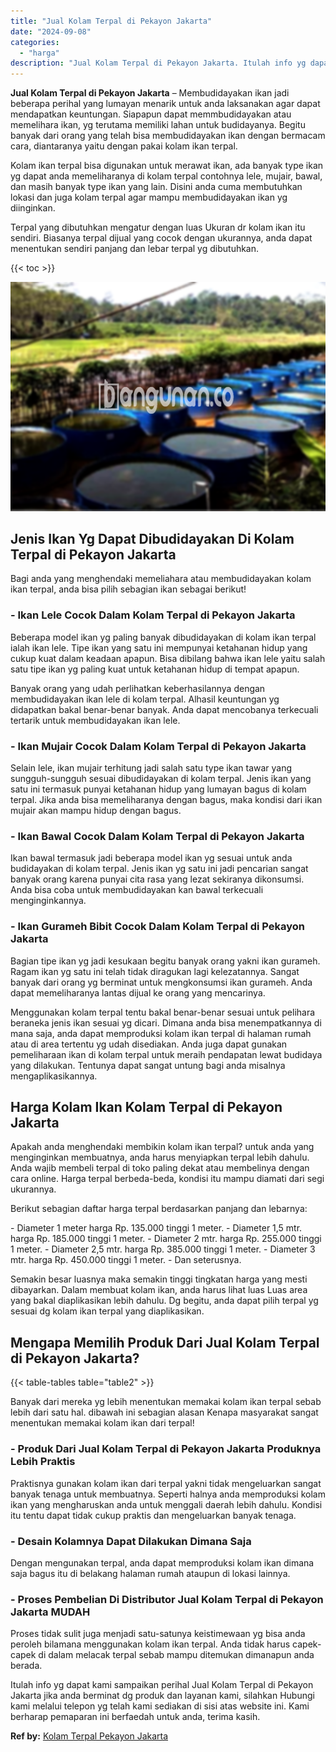 ```yaml
---
title: "Jual Kolam Terpal di Pekayon Jakarta"
date: "2024-09-08"
categories: 
  - "harga"
description: "Jual Kolam Terpal di Pekayon Jakarta. Itulah info yg dapat kami sampaikan perihal Jual Kolam Terpal di Pekayon Jakarta jika anda berminat dg produk dan layan..."
---
```


**Jual Kolam Terpal di Pekayon Jakarta** – Membudidayakan ikan jadi beberapa perihal yang lumayan menarik untuk anda laksanakan agar dapat mendapatkan keuntungan. Siapapun dapat memmbudidayakan atau memelihara ikan, yg terutama memiliki lahan untuk budidayanya. Begitu banyak dari orang yang telah bisa membudidayakan ikan dengan bermacam cara, diantaranya yaitu dengan pakai kolam ikan terpal.

Kolam ikan terpal bisa digunakan untuk merawat ikan, ada banyak type ikan yg dapat anda memeliharanya di kolam terpal contohnya lele, mujair, bawal, dan masih banyak type ikan yang lain. Disini anda cuma membutuhkan lokasi dan juga kolam terpal agar mampu membudidayakan ikan yg diinginkan.

Terpal yang dibutuhkan mengatur dengan luas Ukuran dr kolam ikan itu sendiri. Biasanya terpal dijual yang cocok dengan ukurannya, anda dapat menentukan sendiri panjang dan lebar terpal yg dibutuhkan.

{{< toc >}}

![Jual Kolam Terpal di Pekayon Jakarta](/images/jual-kolam-terpal-08.png)

## Jenis Ikan Yg Dapat Dibudidayakan Di Kolam Terpal di Pekayon Jakarta

Bagi anda yang menghendaki memeliahara atau membudidayakan kolam ikan terpal, anda bisa pilih sebagian ikan sebagai berikut!

### \- Ikan Lele Cocok Dalam Kolam Terpal di Pekayon Jakarta

Beberapa model ikan yg paling banyak dibudidayakan di kolam ikan terpal ialah ikan lele. Tipe ikan yang satu ini mempunyai ketahanan hidup yang cukup kuat dalam keadaan apapun. Bisa dibilang bahwa ikan lele yaitu salah satu tipe ikan yg paling kuat untuk ketahanan hidup di tempat apapun.

Banyak orang yang udah perlihatkan keberhasilannya dengan membudidayakan ikan lele di kolam terpal. Alhasil keuntungan yg didapatkan bakal benar-benar banyak. Anda dapat mencobanya terkecuali tertarik untuk membudidayakan ikan lele.

### \- Ikan Mujair Cocok Dalam Kolam Terpal di Pekayon Jakarta

Selain lele, ikan mujair terhitung jadi salah satu type ikan tawar yang sungguh-sungguh sesuai dibudidayakan di kolam terpal. Jenis ikan yang satu ini termasuk punyai ketahanan hidup yang lumayan bagus di kolam terpal. Jika anda bisa memeliharanya dengan bagus, maka kondisi dari ikan mujair akan mampu hidup dengan bagus.

### \- Ikan Bawal Cocok Dalam Kolam Terpal di Pekayon Jakarta

Ikan bawal termasuk jadi beberapa model ikan yg sesuai untuk anda budidayakan di kolam terpal. Jenis ikan yg satu ini jadi pencarian sangat banyak orang karena punyai cita rasa yang lezat sekiranya dikonsumsi. Anda bisa coba untuk membudidayakan kan bawal terkecuali menginginkannya.

### \- Ikan Gurameh Bibit Cocok Dalam Kolam Terpal di Pekayon Jakarta

Bagian tipe ikan yg jadi kesukaan begitu banyak orang yakni ikan gurameh. Ragam ikan yg satu ini telah tidak diragukan lagi kelezatannya. Sangat banyak dari orang yg berminat untuk mengkonsumsi ikan gurameh. Anda dapat memeliharanya lantas dijual ke orang yang mencarinya.

Menggunakan kolam terpal tentu bakal benar-benar sesuai untuk pelihara beraneka jenis ikan sesuai yg dicari. Dimana anda bisa menempatkannya di mana saja, anda dapat memproduksi kolam ikan terpal di halaman rumah atau di area tertentu yg udah disediakan. Anda juga dapat gunakan pemeliharaan ikan di kolam terpal untuk meraih pendapatan lewat budidaya yang dilakukan. Tentunya dapat sangat untung bagi anda misalnya mengaplikasikannya.

## Harga Kolam Ikan Kolam Terpal di Pekayon Jakarta

Apakah anda menghendaki membikin kolam ikan terpal? untuk anda yang menginginkan membuatnya, anda harus menyiapkan terpal lebih dahulu. Anda wajib membeli terpal di toko paling dekat atau membelinya dengan cara online. Harga terpal berbeda-beda, kondisi itu mampu diamati dari segi ukurannya.

Berikut sebagian daftar harga terpal berdasarkan panjang dan lebarnya:

\- Diameter 1 meter harga Rp. 135.000 tinggi 1 meter. - Diameter 1,5 mtr. harga Rp. 185.000 tinggi 1 meter. - Diameter 2 mtr. harga Rp. 255.000 tinggi 1 meter. - Diameter 2,5 mtr. harga Rp. 385.000 tinggi 1 meter. - Diameter 3 mtr. harga Rp. 450.000 tinggi 1 meter. - Dan seterusnya.

Semakin besar luasnya maka semakin tinggi tingkatan harga yang mesti dibayarkan. Dalam membuat kolam ikan, anda harus lihat luas Luas area yang bakal diaplikasikan lebih dahulu. Dg begitu, anda dapat pilih terpal yg sesuai dg kolam ikan terpal yang diaplikasikan.

## Mengapa Memilih Produk Dari Jual Kolam Terpal di Pekayon Jakarta?

{{< table-tables table="table2" >}}

Banyak dari mereka yg lebih menentukan memakai kolam ikan terpal sebab lebih dari satu hal. dibawah ini sebagian alasan Kenapa masyarakat sangat menentukan memakai kolam ikan dari terpal!

### \- Produk Dari Jual Kolam Terpal di Pekayon Jakarta Produknya Lebih Praktis

Praktisnya gunakan kolam ikan dari terpal yakni tidak mengeluarkan sangat banyak tenaga untuk membuatnya. Seperti halnya anda memproduksi kolam ikan yang mengharuskan anda untuk menggali daerah lebih dahulu. Kondisi itu tentu dapat tidak cukup praktis dan mengeluarkan banyak tenaga.

### \- Desain Kolamnya Dapat Dilakukan Dimana Saja

Dengan mengunakan terpal, anda dapat memproduksi kolam ikan dimana saja bagus itu di belakang halaman rumah ataupun di lokasi lainnya.

### \- Proses Pembelian Di Distributor Jual Kolam Terpal di Pekayon Jakarta MUDAH

Proses tidak sulit juga menjadi satu-satunya keistimewaan yg bisa anda peroleh bilamana menggunakan kolam ikan terpal. Anda tidak harus capek-capek di dalam melacak terpal sebab mampu ditemukan dimanapun anda berada.

Itulah info yg dapat kami sampaikan perihal Jual Kolam Terpal di Pekayon Jakarta jika anda berminat dg produk dan layanan kami, silahkan Hubungi kami melalui telepon yg telah kami sediakan di sisi atas website ini. Kami berharap pemaparan ini berfaedah untuk anda, terima kasih.

**Ref by:** [Kolam Terpal Pekayon Jakarta](https://id.wikipedia.org/wiki/Kolam)
